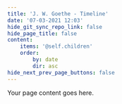 ```yaml
---
title: 'J. W. Goethe - Timeline'
date: '07-03-2021 12:03'
hide_git_sync_repo_link: false
hide_page_title: false
content:
    items: '@self.children'
    order:
        by: date
        dir: asc
hide_next_prev_page_buttons: false
---
```


Your page content goes here.